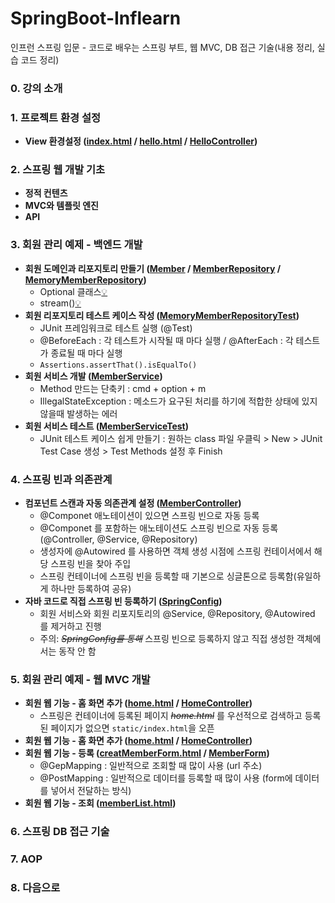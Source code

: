 # SpringBoot-Inflearn
인프런 스프링 입문 - 코드로 배우는 스프링 부트, 웹 MVC, DB 접근 기술(내용 정리, 실습 코드 정리)


### 0. 강의 소개 
### 1. 프로젝트 환경 설정
 * **View 환경설정 ([index.html](https://github.com/ParyJane/SpringBoot-Inflearn/blob/master/hello-spring/src/main/resources/static/index.html) / [hello.html](https://github.com/ParyJane/SpringBoot-Inflearn/blob/master/hello-spring/src/main/resources/templates/hello.html) / [HelloController](https://github.com/ParyJane/SpringBoot-Inflearn/blob/master/hello-spring/src/main/java/hello/hellospring/controller/HelloController.java))**
### 2. 스프링 웹 개발 기초 
 * **정적 컨텐츠**
 * **MVC와 템플릿 엔진**
 * **API**
### 3. 회원 관리 예제 - 백엔드 개발
  * **회원 도메인과 리포지토리 만들기 ([Member](https://github.com/ParyJane/SpringBoot-Inflearn/blob/master/hello-spring/src/main/java/hello/hellospring/domain/Member.java) / [MemberRepository](https://github.com/ParyJane/SpringBoot-Inflearn/blob/master/hello-spring/src/main/java/hello/hellospring/repository/MemberRepository.java) / [MemoryMemberRepository](https://github.com/ParyJane/SpringBoot-Inflearn/blob/master/hello-spring/src/main/java/hello/hellospring/repository/MemoryMemberRepository.java))**
    - Optional 클래스[💡](https://bejewled-hornet-2b8.notion.site/Stream-058a5a7ac492444e91d7184b39ce9132#972627f95b114bd9838d18937476c461)
    - stream()[💡](https://bejewled-hornet-2b8.notion.site/Stream-42f86dbd422d4f0aa2659e3936c5246a)
  * **회원 리포지토리 테스트 케이스 작성 ([MemoryMemberRepositoryTest](https://github.com/ParyJane/SpringBoot-Inflearn/blob/master/hello-spring/src/test/java/hello/hellospring/repository/MemoryMemberRepositoryTest.java))**
    - JUnit 프레임워크로 테스트 실행 (@Test)
    - @BeforeEach : 각 테스트가 시작될 때 마다 실행 / @AfterEach : 각 테스트가 종료될 때 마다 실행 
    - ```Assertions.assertThat().isEqualTo()```
  * **회원 서비스 개발 ([MemberService](https://github.com/ParyJane/SpringBoot-Inflearn/blob/master/hello-spring/src/main/java/hello/hellospring/service/MemberService.java))**
    - Method 만드는 단축키 : cmd + option + m
    - IllegalStateException : 메소드가 요구된 처리를 하기에 적합한 상태에 있지 않을때 발생하는 에러 
  * **회원 서비스 테스트 ([MemberServiceTest](https://github.com/ParyJane/SpringBoot-Inflearn/blob/master/hello-spring/src/test/java/hello/hellospring/service/MemberServiceTest.java))**
    - JUnit 테스트 케이스 쉽게 만들기 : 원하는 class 파일 우클릭 > New > JUnit Test Case 생성 > Test Methods 설정 후 Finish  
### 4. 스프링 빈과 의존관계
  * **컴포넌트 스캔과 자동 의존관계 설정 ([MemberController](https://github.com/ParyJane/SpringBoot-Inflearn/blob/master/hello-spring/src/main/java/hello/hellospring/controller/MemberController.java))**
    - @Componet 애노테이션이 있으면 스프링 빈으로 자동 등록 
    - @Componet 를 포함하는 애노테이션도 스프링 빈으로 자동 등록 (@Controller, @Service, @Repository)
    - 생성자에 @Autowired 를 사용하면 객체 생성 시점에 스프링 컨테이서에서 해당 스프링 빈을 찾아 주입
    - 스프링 컨테이너에 스프링 빈을 등록할 때 기본으로 싱글톤으로 등록함(유일하게 하나만 등록하여 공유)
  * **자바 코드로 직접 스프링 빈 등록하기 ([SpringConfig](https://github.com/ParyJane/SpringBoot-Inflearn/blob/master/hello-spring/src/main/java/hello/hellospring/service/SpringConfig.java))**
    - 회원 서비스와 회원 리포지토리의 @Service, @Repository, @Autowired 를 제거하고 진행
    - 주의: ~~*SpringConfig를 통해*~~ 스프링 빈으로 등록하지 않고 직접 생성한 객체에서는 동작 안 함
### 5. 회원 관리 예제 - 웹 MVC 개발
  * **회원 웹 기능 - 홈 화면 추가 ([home.html](https://github.com/ParyJane/SpringBoot-Inflearn/blob/master/hello-spring/src/main/resources/templates/home.html) / [HomeController](https://github.com/ParyJane/SpringBoot-Inflearn/blob/master/hello-spring/src/main/java/hello/hellospring/controller/HomeController.java))**
    - 스프링은 컨테이너에 등록된 페이지 ~~*home.html*~~ 를 우선적으로 검색하고 등록된 페이지가 없으면  ```static/index.html```을 오픈
  * **회원 웹 기능 - 홈 화면 추가 ([home.html](https://github.com/ParyJane/SpringBoot-Inflearn/blob/master/hello-spring/src/main/resources/templates/home.html) / [HomeController](https://github.com/ParyJane/SpringBoot-Inflearn/blob/master/hello-spring/src/main/java/hello/hellospring/controller/HomeController.java))**
  * **회원 웹 기능 - 등록 ([creatMemberForm.html](https://github.com/ParyJane/SpringBoot-Inflearn/blob/master/hello-spring/src/main/resources/templates/members/creatMemberForm.html) / [MemberForm](https://github.com/ParyJane/SpringBoot-Inflearn/blob/master/hello-spring/src/main/java/hello/hellospring/controller/MemberForm.java))**
    - @GepMapping : 일반적으로 조회할 때 많이 사용 (url 주소)
    - @PostMapping : 일반적으로 데이터를 등록할 때 많이 사용 (form에 데이터를 넣어서 전달하는 방식)
  * **회원 웹 기능 - 조회 ([memberList.html](https://github.com/ParyJane/SpringBoot-Inflearn/blob/master/hello-spring/src/main/resources/templates/members/memberList.html))**
### 6. 스프링 DB 접근 기술
### 7. AOP
### 8. 다음으로
